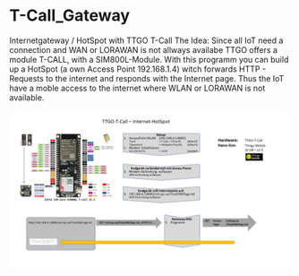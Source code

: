 # T-Call_Gateway
Internetgateway / HotSpot with TTGO T-Call 
The Idea: Since all IoT need a connection and WAN or LORAWAN is not allways availabe TTGO offers a module T-CALL, with a SIM800L-Module.
With this programm you can build up a HotSpot (a own Access Point 192.168.1.4) witch forwards HTTP - Requests to the internet and responds with the Internet page. Thus the IoT have a moble access to the internet where WLAN or LORAWAN is not available.

![Setup](/TTGO-CALL_InternetGateway.jpg)
